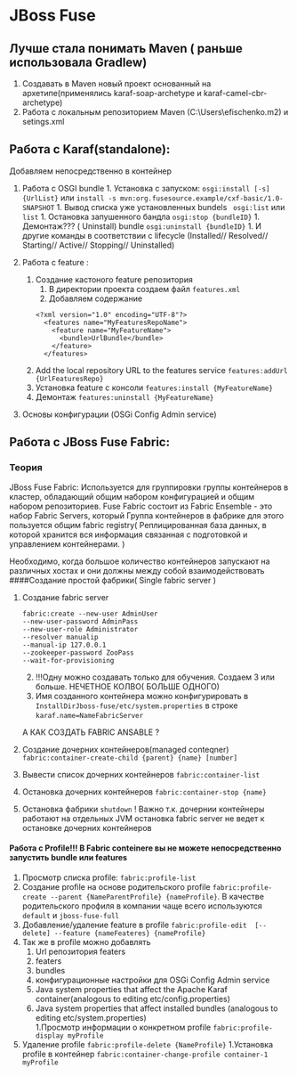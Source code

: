 # JBoss Fuse 
## Лучше стала понимать Maven ( раньше использовала Gradlew)

1. Создавать в Maven  новый проект основанный  на архетипе(применялись karaf-soap-archetype и karaf-camel-cbr-archetype)
1. Работа с локальным репозиторием Maven (C:\Users\efischenko\.m2\) и setings.xml

## Работа с Karaf(standalone):
Добавляем непосредственно в контейнер
1.	Работа с OSGI bundle
        1. Установка с запуском: `osgi:install [-s] {UrlList}` или  `install -s mvn:org.fusesource.example/cxf-basic/1.0-SNAPSHOT`
        1. Вывод списка уже установленных bundels ` osgi:list` или `list`
        1. Остановка запушенного бандла `osgi:stop {bundleID}`
        1. Демонтаж??? ( Uninstall) bundle `osgi:uninstall {bundleID}`
        1. И другие команды в соответствии с lifecycle (Installed// Resolved// Starting// Active// Stopping// Uninstalled) 
                
1. Pабота с feature :
    1. Создание кастоного feature репозитория
        1. В директории проекта создаем файл `features.xml` 
        1. Добавляем содержание 
        ```
        <?xml version="1.0" encoding="UTF-8"?>
          <features name="MyFeaturesRepoName">
            <feature name="MyFeatureName">
              <bundle>UrlBundle</bundle>
            </feature>
          </features>
          ```
    1. Add the local repository URL to the features service `features:addUrl {UrlFeaturesRepo}`
    1. Установка feature с консоли `features:install {MyFeatureName}`
    1. Демонтаж `features:uninstall {MyFeatureName}` 
1. Основы конфигурации (OSGi Config Admin service)

## Работа с JBoss Fuse Fabric:
### Теория
JBoss Fuse Fabric:
Используется для группировки группы контейнеров в кластер, обладающий общим набором конфигурацией и общим набором репозиториев.
Fuse Fabric сoстоит из
     Fabric Ensemble - это набор Fabric Servers, который 
Группа контейнеров в фабрике для этого пользуется общим fabric registry( Реплицированная база данных, в которой хранится вся информация связанная с подготовкой и управлением контейнерами. )

Необходимо, когда большое количество контейнеров запускают на различных хостах и они должны между собой взаимодействовать
####Создание простой фабрики( Single fabric server )
1. Создание fabric server 
    ```
    fabric:create --new-user AdminUser
    --new-user-password AdminPass 
    --new-user-role Administrator 
    --resolver manualip
    --manual-ip 127.0.0.1
    --zookeeper-password ZooPass
    --wait-for-provisioning
    ```
    2. !!!Одну можно создавать только для обучения. Создаем 3 или больше. НЕЧЕТНОЕ КОЛВО( БОЛЬШЕ ОДНОГО)
    2. Имя созданного контейнера можно конфигурировать в `InstallDirJboss-fuse/etc/system.properties` в строке `karaf.name=NameFabricServer`
    
    А КАК СОЗДАТЬ FABRIC ANSABLE ?
       
1. Создание дочерних контейнеров(managed conteqner) `fabric:container-create-child {parent} {name} [number]  `
1. Вывести список дочерних контейнеров  `fabric:container-list`
1. Остановка дочерних контейнеров `fabric:container-stop {name}` 
1. Остановка фабрики `shutdown` ! Важно т.к. дочернии контейнеры работают на отдельных JVM остановка fabric server не ведет
 к остановке дочерних контейнеров
 
#### Работа с Profile!!! В Fabric conteinere вы не можете непосредственно запустить bundle или features
1. Просмотр списка profile: `fabric:profile-list`
1. Cоздание profile на основе родительского profile  `fabric:profile-create --parent {NameParentProfile} {nameProfile}`. 
В качестве родительского профиля в компании чаще всего используются `default` и `jboss-fuse-full`
1. Добавление/удаление feature в profile `fabric:profile-edit  [--delete] --feature {nameFeateres} {nameProfile}`
1. Так же в profile можно добавлять
    1. Url репозитория featers
    1. featers
    1. bundles
    1. конфигурационные настройки для OSGi Config Admin service
    1. Java system properties that affect the Apache Karaf container(analogous to editing etc/config.properties)
    1. Java system properties that affect installed bundles (analogous to editing etc/system.properties)                                                                                                                                                                                                                                                                                                                                                                                                                                                                                                                                     
1.Просмотр информации о конкретном profile `fabric:profile-display myProfile`
1. Удаление profile `fabric:profile-delete {NameProfile}`
1.Установка profile в контейнер `fabric:container-change-profile container-1 myProfile`











   
    
